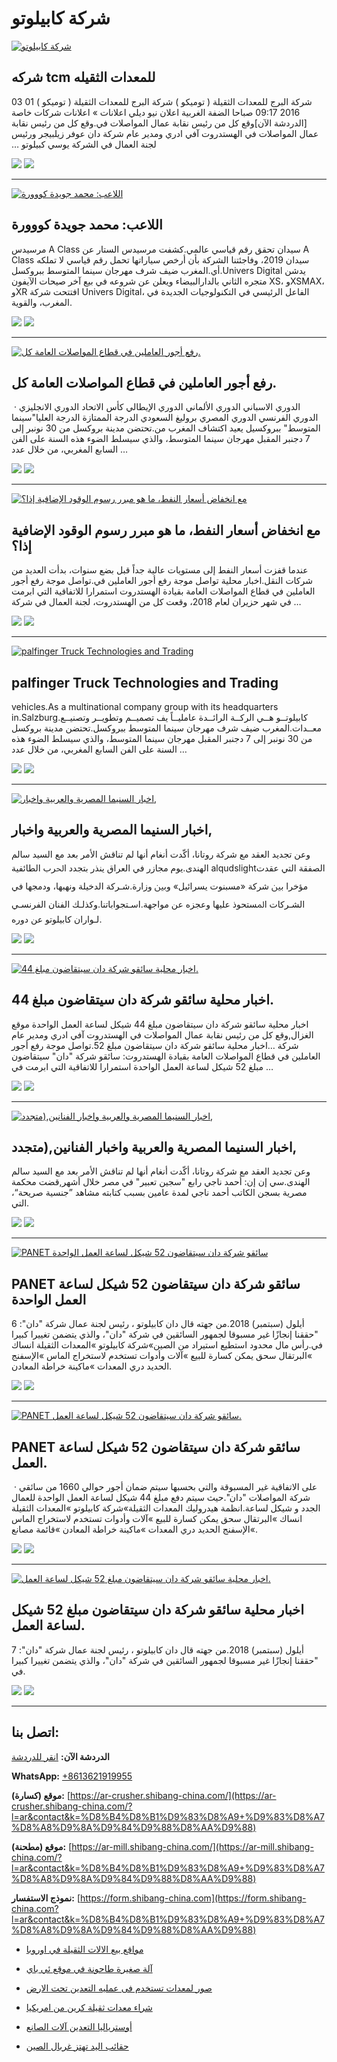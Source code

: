 # شركة كابيلوتو

<a href="https://swt.shibang-china.com/?l=ar&img&k=%D8%B4%D8%B1%D9%83%D8%A9+%D9%83%D8%A7%D8%A8%D9%8A%D9%84%D9%88%D8%AA%D9%88" target="_blank">![شركة كابيلوتو](http://static.shibang-china.com/all-800x300/1479.jpg)</a>

## شركه tcm للمعدات الثقيله
شركة البرج للمعدات الثقيلة ( توميكو ) شركة البرج للمعدات الثقيلة ( توميكو ) 01 03 2016 09:17 صباحا الضفة الغربية اعلان نيو ديلي اعلانات &#187; اعلانات شركات خاصة [الدردشة الآن]‫وقع كل من رئيس نقابة عمال المواصلات في.وقع كل من رئيس نقابة عمال المواصلات في الهستدروت آفي ادري ومدير عام شركة دان عوفر زيلبيجر ورئيس لجنة العمال في الشركة يوسي كبيلوتو …


<a href="https://whatsapp.shibangsoft.com/WhatsApp.php" target="_blank" title="WhatsApp">![](http://static.shibang-china.com/icon/whatsapp.png)</a> <a href="https://swt.shibang-china.com/?l=ar&icon&k=%D8%B4%D8%B1%D9%83%D8%A9+%D9%83%D8%A7%D8%A8%D9%8A%D9%84%D9%88%D8%AA%D9%88" target="_blank">![](http://static.shibang-china.com/icon/chat-ar.png)</a>

---

<a href="https://swt.shibang-china.com/?l=ar&img&k=%D8%B4%D8%B1%D9%83%D8%A9+%D9%83%D8%A7%D8%A8%D9%8A%D9%84%D9%88%D8%AA%D9%88" target="_blank">![اللاعب: محمد جويدة كووورة](http://static.shibang-china.com/all-800x300/660.jpg)</a>

## اللاعب: محمد جويدة كووورة
مرسيدس A Class سيدان تحقق رقم قياسي عالمي.كشفت مرسيدس الستار عن A Class سيدان 2019، وفاجئتنا الشركة بأن أرخص سياراتها تحمل رقم قياسي لا تملكه أي.المغرب ضيف شرف مهرجان سينما المتوسط ببروكسل.Univers Digital يدشن متجره الثاني بالدارالبيضاء ويعلن عن شروعه في بيع آخر صيحات الآيفون XS، وXSMAX، وXR افتتحت شركة Univers Digital، الفاعل الرئيسي في التكنولوجيات الجديدة في المغرب، والقوية.


<a href="https://whatsapp.shibangsoft.com/WhatsApp.php" target="_blank" title="WhatsApp">![](http://static.shibang-china.com/icon/whatsapp.png)</a> <a href="https://swt.shibang-china.com/?l=ar&icon&k=%D8%B4%D8%B1%D9%83%D8%A9+%D9%83%D8%A7%D8%A8%D9%8A%D9%84%D9%88%D8%AA%D9%88" target="_blank">![](http://static.shibang-china.com/icon/chat-ar.png)</a>

---

<a href="https://swt.shibang-china.com/?l=ar&img&k=%D8%B4%D8%B1%D9%83%D8%A9+%D9%83%D8%A7%D8%A8%D9%8A%D9%84%D9%88%D8%AA%D9%88" target="_blank">![رفع أجور العاملين في قطاع المواصلات العامة كل.](http://static.shibang-china.com/all-800x300/24.jpg)</a>

## رفع أجور العاملين في قطاع المواصلات العامة كل.
&nbsp;&#0183;&#32;الدوري الاسباني الدوري الألماني الدوري الإيطالي كأس الاتحاد الدوري الانجليزي الدوري الفرنسي الدوري المصري بروليغ السعودي الدرجة الممتازة الدرجة العليا&quot;سينما المتوسط&quot; ببروكسيل يعيد اكتشاف المغرب من.تحتضن مدينة بروكسل من 30 نونبر إلى 7 دجنبر المقبل مهرجان سينما المتوسط، والذي سيسلط الضوء هذه السنة على الفن السابع المغربي، من خلال عدد …


<a href="https://whatsapp.shibangsoft.com/WhatsApp.php" target="_blank" title="WhatsApp">![](http://static.shibang-china.com/icon/whatsapp.png)</a> <a href="https://swt.shibang-china.com/?l=ar&icon&k=%D8%B4%D8%B1%D9%83%D8%A9+%D9%83%D8%A7%D8%A8%D9%8A%D9%84%D9%88%D8%AA%D9%88" target="_blank">![](http://static.shibang-china.com/icon/chat-ar.png)</a>

---

<a href="https://swt.shibang-china.com/?l=ar&img&k=%D8%B4%D8%B1%D9%83%D8%A9+%D9%83%D8%A7%D8%A8%D9%8A%D9%84%D9%88%D8%AA%D9%88" target="_blank">![مع انخفاض أسعار النفط، ما هو مبرر رسوم الوقود الإضافية إذا؟](http://static.shibang-china.com/all-800x300/825.jpg)</a>

## مع انخفاض أسعار النفط، ما هو مبرر رسوم الوقود الإضافية إذا؟
عندما قفزت أسعار النفط إلى مستويات عالية جداً قبل بضع سنوات، بدأت العديد من شركات النقل.اخبار محلية تواصل موجة رفع أجور العاملين في.تواصل موجة رفع أجور العاملين في قطاع المواصلات العامة بقيادة الهستدروت استمرارا للاتفاقية التي ابرمت في شهر حزيران لعام 2018، وقعت كل من الهستدروت، لجنة العمال في شركة …


<a href="https://whatsapp.shibangsoft.com/WhatsApp.php" target="_blank" title="WhatsApp">![](http://static.shibang-china.com/icon/whatsapp.png)</a> <a href="https://swt.shibang-china.com/?l=ar&icon&k=%D8%B4%D8%B1%D9%83%D8%A9+%D9%83%D8%A7%D8%A8%D9%8A%D9%84%D9%88%D8%AA%D9%88" target="_blank">![](http://static.shibang-china.com/icon/chat-ar.png)</a>

---

<a href="https://swt.shibang-china.com/?l=ar&img&k=%D8%B4%D8%B1%D9%83%D8%A9+%D9%83%D8%A7%D8%A8%D9%8A%D9%84%D9%88%D8%AA%D9%88" target="_blank">![palfinger Truck Technologies and Trading](http://static.shibang-china.com/all-800x300/239.jpg)</a>

## palfinger Truck Technologies and Trading
vehicles.As a multinational company group with its headquarters in.Salzburg.كابيلوتــو هــي الركــة الرائــدة عامليــاً يف تصميــم وتطويــر وتصنيــع معــدات.المغرب ضيف شرف مهرجان سينما المتوسط ببروكسل.تحتضن مدينة بروكسل من 30 نونبر إلى 7 دجنبر المقبل مهرجان سينما المتوسط، والذي سيسلط الضوء هذه السنة على الفن السابع المغربي، من خلال عدد …


<a href="https://whatsapp.shibangsoft.com/WhatsApp.php" target="_blank" title="WhatsApp">![](http://static.shibang-china.com/icon/whatsapp.png)</a> <a href="https://swt.shibang-china.com/?l=ar&icon&k=%D8%B4%D8%B1%D9%83%D8%A9+%D9%83%D8%A7%D8%A8%D9%8A%D9%84%D9%88%D8%AA%D9%88" target="_blank">![](http://static.shibang-china.com/icon/chat-ar.png)</a>

---

<a href="https://swt.shibang-china.com/?l=ar&img&k=%D8%B4%D8%B1%D9%83%D8%A9+%D9%83%D8%A7%D8%A8%D9%8A%D9%84%D9%88%D8%AA%D9%88" target="_blank">![اخبار السنيما المصرية والعربية واخبار,](http://static.shibang-china.com/all-800x300/822.jpg)</a>

## اخبار السنيما المصرية والعربية واخبار,
وعن تجديد العقد مع شركة روتانا، أكّدت أنغام أنها لم تناقش الأمر بعد مع السيد سالم الهندى.ﻳﻮم ﻣﺠﺎزر ﻓﻲ اﻟﻌﺮاق ﻳﻨﺬر ﺑﺘﺠﺪد اﳊﺮب اﻟﻄﺎﺋﻔﻴﺔ alqudslightاﻟﺼﻔﻘﺔ اﻟﺘﻲ ﻋﻘﺪت ﻣﺆﺧﺮا ﺑﲔ ﺷﺮﻛﺔ «ﻣﺴﺒﻨﻮت ﻳﺴﺮاﺋﻴﻞ» وﺑﲔ وزارة.ﺷـﺮﻛﺔ اﻟﺪﺧﻴﻠﺔ وﻧﻬﺒﻬﺎ، ودﻣﺠﻬﺎ ﻓﻲ اﻟﺸـﺮﻛﺎت اﳌﺴﺘﺤﻮذ ﻋﻠﻴﻬﺎ وﻋﺠﺰه ﻋﻦ ﻣﻮاﺟﻬﺔ.اﺳـﺘﺠﻮاﺑﺎﺗﻨﺎ.وﻛﺬﻟـﻚ اﻟﻔﻨﺎن اﻟﻔﺮﻧﺴـﻲ ﻟـﻮاران ﻛﺎﺑﻴﻠﻮﺗﻮ ﻋﻦ دوره.


<a href="https://whatsapp.shibangsoft.com/WhatsApp.php" target="_blank" title="WhatsApp">![](http://static.shibang-china.com/icon/whatsapp.png)</a> <a href="https://swt.shibang-china.com/?l=ar&icon&k=%D8%B4%D8%B1%D9%83%D8%A9+%D9%83%D8%A7%D8%A8%D9%8A%D9%84%D9%88%D8%AA%D9%88" target="_blank">![](http://static.shibang-china.com/icon/chat-ar.png)</a>

---

<a href="https://swt.shibang-china.com/?l=ar&img&k=%D8%B4%D8%B1%D9%83%D8%A9+%D9%83%D8%A7%D8%A8%D9%8A%D9%84%D9%88%D8%AA%D9%88" target="_blank">![اخبار محلية سائقو شركة دان سيتقاضون مبلغ 44.](http://static.shibang-china.com/all-800x300/328.jpg)</a>

## اخبار محلية سائقو شركة دان سيتقاضون مبلغ 44.
اخبار محلية سائقو شركة دان سيتقاضون مبلغ 44 شيكل لساعة العمل الواحدة موقع الغزال,وقع كل من رئيس نقابة عمال المواصلات في الهستدروت آفي ادري ومدير عام شركة …اخبار محلية سائقو شركة دان سيتقاضون مبلغ 52.تواصل موجة رفع أجور العاملين في قطاع المواصلات العامة بقيادة الهستدروت: سائقو شركة &quot;دان&quot; سيتقاضون مبلغ 52 شيكل لساعة العمل الواحدة استمرارا للاتفاقية التي ابرمت في …


<a href="https://whatsapp.shibangsoft.com/WhatsApp.php" target="_blank" title="WhatsApp">![](http://static.shibang-china.com/icon/whatsapp.png)</a> <a href="https://swt.shibang-china.com/?l=ar&icon&k=%D8%B4%D8%B1%D9%83%D8%A9+%D9%83%D8%A7%D8%A8%D9%8A%D9%84%D9%88%D8%AA%D9%88" target="_blank">![](http://static.shibang-china.com/icon/chat-ar.png)</a>

---

<a href="https://swt.shibang-china.com/?l=ar&img&k=%D8%B4%D8%B1%D9%83%D8%A9+%D9%83%D8%A7%D8%A8%D9%8A%D9%84%D9%88%D8%AA%D9%88" target="_blank">![اخبار السنيما المصرية والعربية واخبار الفنانين,(متجدد,](http://static.shibang-china.com/all-800x300/1193.jpg)</a>

## اخبار السنيما المصرية والعربية واخبار الفنانين,(متجدد,
وعن تجديد العقد مع شركة روتانا، أكّدت أنغام أنها لم تناقش الأمر بعد مع السيد سالم الهندى.سي إن إن: أحمد ناجي رابع "سجين تعبير" في مصر خلال أشهر,قضت محكمة مصرية بسجن الكاتب أحمد ناجي لمدة عامين بسبب كتابته مشاهد ”جنسية صريحة“، التي.


<a href="https://whatsapp.shibangsoft.com/WhatsApp.php" target="_blank" title="WhatsApp">![](http://static.shibang-china.com/icon/whatsapp.png)</a> <a href="https://swt.shibang-china.com/?l=ar&icon&k=%D8%B4%D8%B1%D9%83%D8%A9+%D9%83%D8%A7%D8%A8%D9%8A%D9%84%D9%88%D8%AA%D9%88" target="_blank">![](http://static.shibang-china.com/icon/chat-ar.png)</a>

---

<a href="https://swt.shibang-china.com/?l=ar&img&k=%D8%B4%D8%B1%D9%83%D8%A9+%D9%83%D8%A7%D8%A8%D9%8A%D9%84%D9%88%D8%AA%D9%88" target="_blank">![PANET سائقو شركة دان سيتقاضون 52 شيكل لساعة العمل الواحدة](http://static.shibang-china.com/all-800x300/1428.jpg)</a>

## PANET سائقو شركة دان سيتقاضون 52 شيكل لساعة العمل الواحدة
6 أيلول (سبتمبر) 2018.من جهته قال دان كابيلوتو ، رئيس لجنة عمال شركة &quot;دان&quot;: &quot;حققنا إنجازًا غير مسبوقا لجمهور السائقين في شركة &quot;دان&quot;، والذي يتضمن تغييرا كبيرا في.رأس مال محدود استطيع استيراد من الصين&#187;شركة كابيلوتو &#187;المعدات الثقيلة انساك &#187;البرتقال سحق يمكن كسارة للبيع &#187;آلات وأدوات تستخدم لاستخراج الماس &#187;الإسفنج الحديد دري المعدات &#187;ماكينة خراطة المعادن.


<a href="https://whatsapp.shibangsoft.com/WhatsApp.php" target="_blank" title="WhatsApp">![](http://static.shibang-china.com/icon/whatsapp.png)</a> <a href="https://swt.shibang-china.com/?l=ar&icon&k=%D8%B4%D8%B1%D9%83%D8%A9+%D9%83%D8%A7%D8%A8%D9%8A%D9%84%D9%88%D8%AA%D9%88" target="_blank">![](http://static.shibang-china.com/icon/chat-ar.png)</a>

---

<a href="https://swt.shibang-china.com/?l=ar&img&k=%D8%B4%D8%B1%D9%83%D8%A9+%D9%83%D8%A7%D8%A8%D9%8A%D9%84%D9%88%D8%AA%D9%88" target="_blank">![PANET سائقو شركة دان سيتقاضون 52 شيكل لساعة العمل.](http://static.shibang-china.com/all-800x300/1171.jpg)</a>

## PANET سائقو شركة دان سيتقاضون 52 شيكل لساعة العمل.
&nbsp;&#0183;&#32;على الاتفاقية غير المسبوقة والتي بحسبها سيتم ضمان أجور حوالي 1660 من سائقي شركة المواصلات &quot;دان&quot;.حيث سيتم دفع مبلغ 44 شيكل لساعة العمل الواحدة للعمال الجدد و شيكل لساعة.انظمة هيدروليك المعدات الثقيلة&#187;شركة كابيلوتو &#187;المعدات الثقيلة انساك &#187;البرتقال سحق يمكن كسارة للبيع &#187;آلات وأدوات تستخدم لاستخراج الماس &#187;الإسفنج الحديد دري المعدات &#187;ماكينة خراطة المعادن &#187;قائمة مصانع.


<a href="https://whatsapp.shibangsoft.com/WhatsApp.php" target="_blank" title="WhatsApp">![](http://static.shibang-china.com/icon/whatsapp.png)</a> <a href="https://swt.shibang-china.com/?l=ar&icon&k=%D8%B4%D8%B1%D9%83%D8%A9+%D9%83%D8%A7%D8%A8%D9%8A%D9%84%D9%88%D8%AA%D9%88" target="_blank">![](http://static.shibang-china.com/icon/chat-ar.png)</a>

---

<a href="https://swt.shibang-china.com/?l=ar&img&k=%D8%B4%D8%B1%D9%83%D8%A9+%D9%83%D8%A7%D8%A8%D9%8A%D9%84%D9%88%D8%AA%D9%88" target="_blank">![اخبار محلية سائقو شركة دان سيتقاضون مبلغ 52 شيكل لساعة العمل.](http://static.shibang-china.com/all-800x300/284.jpg)</a>

## اخبار محلية سائقو شركة دان سيتقاضون مبلغ 52 شيكل لساعة العمل.
7 أيلول (سبتمبر) 2018.من جهته قال دان كابيلوتو ، رئيس لجنة عمال شركة &quot;دان&quot;: &quot;حققنا إنجازًا غير مسبوقا لجمهور السائقين في شركة &quot;دان&quot;، والذي يتضمن تغييرا كبيرا في.

<a href="https://whatsapp.shibangsoft.com/WhatsApp.php" target="_blank" title="WhatsApp">![](http://static.shibang-china.com/icon/whatsapp.png)</a> <a href="https://swt.shibang-china.com/?l=ar&icon&k=%D8%B4%D8%B1%D9%83%D8%A9+%D9%83%D8%A7%D8%A8%D9%8A%D9%84%D9%88%D8%AA%D9%88" target="_blank">![](http://static.shibang-china.com/icon/chat-ar.png)</a>

---
## اتصل بنا:

**الدردشة الآن:** [انقر للدردشة](https://swt.shibang-china.com?l=ar&contact&k=%D8%B4%D8%B1%D9%83%D8%A9+%D9%83%D8%A7%D8%A8%D9%8A%D9%84%D9%88%D8%AA%D9%88)

**WhatsApp:**  [+8613621919955](https://whatsapp.shibangsoft.com/WhatsApp.php)

**موقع (كسارة):** [https://ar-crusher.shibang-china.com/](https://ar-crusher.shibang-china.com/?l=ar&contact&k=%D8%B4%D8%B1%D9%83%D8%A9+%D9%83%D8%A7%D8%A8%D9%8A%D9%84%D9%88%D8%AA%D9%88)

**موقع (مطحنة):** [https://ar-mill.shibang-china.com/](https://ar-mill.shibang-china.com/?l=ar&contact&k=%D8%B4%D8%B1%D9%83%D8%A9+%D9%83%D8%A7%D8%A8%D9%8A%D9%84%D9%88%D8%AA%D9%88)

**نموذج الاستفسار:** [https://form.shibang-china.com](https://form.shibang-china.com?l=ar&contact&k=%D8%B4%D8%B1%D9%83%D8%A9+%D9%83%D8%A7%D8%A8%D9%8A%D9%84%D9%88%D8%AA%D9%88)

* [مواقع بيع الالات الثقيلة في اوروبا](../35/%D9%85%D9%88%D8%A7%D9%82%D8%B9%20%D8%A8%D9%8A%D8%B9%20%D8%A7%D9%84%D8%A7%D9%84%D8%A7%D8%AA%20%D8%A7%D9%84%D8%AB%D9%82%D9%8A%D9%84%D8%A9%20%D9%81%D9%8A%20%D8%A7%D9%88%D8%B1%D9%88%D8%A8%D8%A7.md)

* [آلة صغيرة طاحونة في موقع ئي باي](../35/%D8%A2%D9%84%D8%A9%20%D8%B5%D8%BA%D9%8A%D8%B1%D8%A9%20%D8%B7%D8%A7%D8%AD%D9%88%D9%86%D8%A9%20%D9%81%D9%8A%20%D9%85%D9%88%D9%82%D8%B9%20%D8%A6%D9%8A%20%D8%A8%D8%A7%D9%8A.md)

* [صور لمعدات تستخدم فى عمليه التعدين تحت الارض](../33/%D8%B5%D9%88%D8%B1%20%D9%84%D9%85%D8%B9%D8%AF%D8%A7%D8%AA%20%D8%AA%D8%B3%D8%AA%D8%AE%D8%AF%D9%85%20%D9%81%D9%89%20%D8%B9%D9%85%D9%84%D9%8A%D9%87%20%D8%A7%D9%84%D8%AA%D8%B9%D8%AF%D9%8A%D9%86%20%D8%AA%D8%AD%D8%AA%20%D8%A7%D9%84%D8%A7%D8%B1%D8%B6.md)

* [شراء معدات ثقيلة كرين من امريكيا](../33/%D8%B4%D8%B1%D8%A7%D8%A1%20%D9%85%D8%B9%D8%AF%D8%A7%D8%AA%20%D8%AB%D9%82%D9%8A%D9%84%D8%A9%20%D9%83%D8%B1%D9%8A%D9%86%20%D9%85%D9%86%20%D8%A7%D9%85%D8%B1%D9%8A%D9%83%D9%8A%D8%A7.md)

* [أوسترياليا التعدين آلات الصانع](../31/%D8%A3%D9%88%D8%B3%D8%AA%D8%B1%D9%8A%D8%A7%D9%84%D9%8A%D8%A7%20%D8%A7%D9%84%D8%AA%D8%B9%D8%AF%D9%8A%D9%86%20%D8%A2%D9%84%D8%A7%D8%AA%20%D8%A7%D9%84%D8%B5%D8%A7%D9%86%D8%B9.md)

* [حقائب اليد تهتز غربال الصين](../35/%D8%AD%D9%82%D8%A7%D8%A6%D8%A8%20%D8%A7%D9%84%D9%8A%D8%AF%20%D8%AA%D9%87%D8%AA%D8%B2%20%D8%BA%D8%B1%D8%A8%D8%A7%D9%84%20%D8%A7%D9%84%D8%B5%D9%8A%D9%86.md)